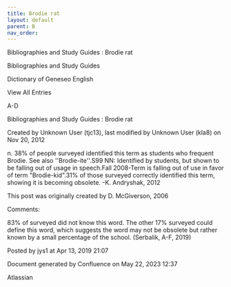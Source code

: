 ```yaml
---
title: Brodie rat
layout: default
parent: B
nav_order:
---
```


Bibliographies and Study Guides : Brodie rat

Bibliographies and Study Guides

Dictionary of Geneseo English

View All Entries

A-D

Bibliographies and Study Guides : Brodie rat

Created by  Unknown User (tjc13), last modified by  Unknown User (kla8) on Nov 20, 2012

n. 38% of people surveyed identified this term as students who frequent Brodie. See also ''Brodie-ite''.S99 NN: Identified by students, but shown to be falling out of usage in speech.Fall 2008-Term is falling out of use in favor of term &quot;Brodie-kid&quot;.31% of those surveyed correctly identified this term, showing it is becoming obsolete. -K. Andryshak, 2012

This post was originally created by D. McGiverson, 2006

Comments:

83% of surveyed did not know this word. The other 17% surveyed could define this word, which suggests the word may not be obsolete but rather known by a small percentage of the school. (Serbalik, A-F, 2019)

Posted by jys1 at Apr 13, 2019 21:07

Document generated by Confluence on May 22, 2023 12:37

Atlassian
